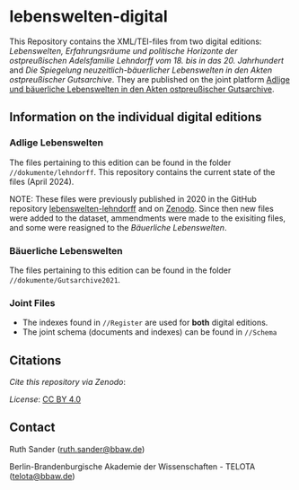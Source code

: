 # lebenswelten-digital

This Repository contains the XML/TEI-files from two digital editions: *Lebenswelten, Erfahrungsräume und politische Horizonte der ostpreußischen Adelsfamilie Lehndorff vom 18. bis in das 20. Jahrhundert* and *Die Spiegelung neuzeitlich-bäuerlicher Lebenswelten in den Akten ostpreußischer Gutsarchive*. They are published on the joint platform [Adlige und bäuerliche Lebenswelten in den Akten ostpreußischer Gutsarchive](https://lebenswelten-digital.bbaw.de/).

## Information on the individual digital editions
### Adlige Lebenswelten

The files pertaining to this edition can be found in the folder `//dokumente/lehndorff`. 
This repository contains the current state of the files (April 2024). 

NOTE: These files were previously published in 2020 in the GitHub repository [lebenswelten-lehndorff](https://github.com/telota/lebenswelten-lehndorff/tree/master) and on [Zenodo](https://zenodo.org/records/3842854). Since then new files were added to the dataset, ammendments were made to the exisiting files, and some were reasigned to the *Bäuerliche Lebenswelten*.

### Bäuerliche Lebenswelten
The files pertaining to this edition can be found in the folder `//dokumente/Gutsarchive2021`. 

### Joint Files
* The indexes found in `//Register` are used for **both** digital editions.
* The joint schema (documents and indexes) can be found in `//Schema`

## Citations
*Cite this repository via Zenodo*:

*License*: [CC BY 4.0](https://creativecommons.org/licenses/by/4.0)

## Contact
Ruth Sander (ruth.sander@bbaw.de)

Berlin-Brandenburgische Akademie der Wissenschaften - TELOTA (telota@bbaw.de)
